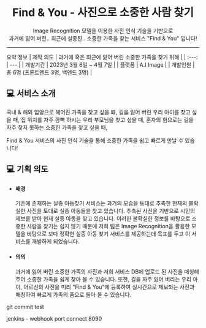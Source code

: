 # <h1 align="center">  Find & You - 사진으로 소중한 사람 찾기 </h1>

<!-- ![mainLogo](https://user-images.githubusercontent.com/50399088/218753614-a24db477-a29f-4147-b51a-d46fafca2ed3.png) -->

<p align="center"> Image Recognition 모델을 이용한 사진 인식 기술을 기반으로 </br> 과거에 잃어 버린.. 최근에 실종된.. 소중한 가족을 찾는 서비스 "Find & You" 입니다! </p>

---

요약 정보
| 제작 의도 | 과거에 혹은 최근에 잃어 버린 소중한 가족을 찾기 위해 |
| :---: | --- |
| 개발기간 | 2023년 3월 6일 ~ 4월 7일 |
| 플랫폼 | A.I Image |
| 개발인원 | 총 6명 (프론트엔드 3명, 백엔드 3명) |

<!-- | Link  |  [Bundler](https://i8a810.p.ssafy.io/) |<br/><br/> -->

## 💻 서비스 소개

국내 & 해외 입양으로 헤어진 가족을 찾고 싶을 떄,
길을 잃어 버린 우리 아이를 찾고 싶을 때,
집 위치를 자주 깜빡 하시는 우리 부모님을 찾고 싶을 때,
혼자의 힘으로는 길을 자주 찾지 못하는 소중한 가족을 찾고 싶을 때,

Find & You 서비스의 사진 인식 기술을 통해 소중한 가족을 쉽고 빠르게 만날 수 있습니다!

## 💻 기획 의도

- #### 배경

  기존에 존재하는 실종 아동찾기 서비스는 과거의 모습을 토대로 추측한 현재의 불확실한 사진을 토대로 실종 아동들을 찾고 있습니다. 추측된 사진을 기반으로 시민의 제보를 받아 현재 실종 아동을 찾고 있습니다. 이러한 불확실한 정보를 바탕으로 소중한 사람을 찾기는 쉽지 않기 때문에 저희 팀은 Image Recognition을 활용한 모델을 바탕으로 보다 정확한 실종 아동 찾기 서비스를 제공하는데 목표를 두고 이 서비스를 개발하게 되었습니다.

- #### 의의
  과거에 잃어 버린 소중한 가족의 사진과 저희 서비스 DB에 업로드 된 사진을 매칭해 주어 소중한 가족을 쉽게 찾아 볼 수 있습니다. 또한, 길을 자주 잃어 버리는 우리 아이, 어르신의 사진을 미리 "Find & You"에 등록하여 실시간으로 제보되는 사진과 매칭하여 빠르게 가족의 품으로 돌아 올 수 있습니다.

git commit test

jenkins - webhook port connect 8090